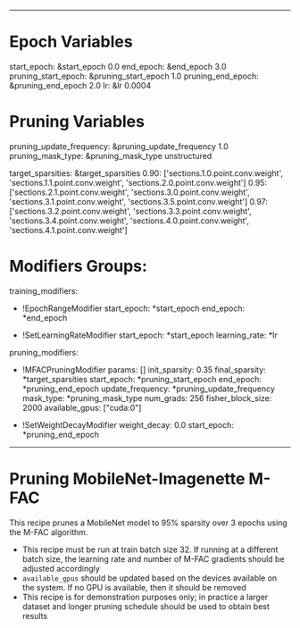 <!--
Copyright (c) 2021 - present / Neuralmagic, Inc. All Rights Reserved.

Licensed under the Apache License, Version 2.0 (the "License");
you may not use this file except in compliance with the License.
You may obtain a copy of the License at

   http://www.apache.org/licenses/LICENSE-2.0

Unless required by applicable law or agreed to in writing,
software distributed under the License is distributed on an "AS IS" BASIS,
WITHOUT WARRANTIES OR CONDITIONS OF ANY KIND, either express or implied.
See the License for the specific language governing permissions and
limitations under the License.
-->

---
# Epoch Variables
start_epoch: &start_epoch 0.0
end_epoch: &end_epoch 3.0
pruning_start_epoch: &pruning_start_epoch 1.0
pruning_end_epoch: &pruning_end_epoch 2.0
lr: &lr 0.0004

# Pruning Variables
pruning_update_frequency: &pruning_update_frequency 1.0
pruning_mask_type: &pruning_mask_type unstructured

target_sparsities: &target_sparsities
  0.90: ['sections.1.0.point.conv.weight', 'sections.1.1.point.conv.weight', 'sections.2.0.point.conv.weight']
  0.95: ['sections.2.1.point.conv.weight', 'sections.3.0.point.conv.weight', 'sections.3.1.point.conv.weight', 'sections.3.5.point.conv.weight']
  0.97: ['sections.3.2.point.conv.weight', 'sections.3.3.point.conv.weight', 'sections.3.4.point.conv.weight', 'sections.4.0.point.conv.weight', 'sections.4.1.point.conv.weight']

# Modifiers Groups:
training_modifiers:
  - !EpochRangeModifier
    start_epoch: *start_epoch
    end_epoch: *end_epoch

  - !SetLearningRateModifier
    start_epoch: *start_epoch
    learning_rate: *lr

pruning_modifiers:
  - !MFACPruningModifier
    params: []
    init_sparsity: 0.35
    final_sparsity: *target_sparsities
    start_epoch: *pruning_start_epoch
    end_epoch: *pruning_end_epoch
    update_frequency: *pruning_update_frequency
    mask_type: *pruning_mask_type
    num_grads: 256
    fisher_block_size: 2000
    available_gpus: ["cuda:0"]

  - !SetWeightDecayModifier
    weight_decay: 0.0
    start_epoch: *pruning_end_epoch
---

# Pruning MobileNet-Imagenette M-FAC
This recipe prunes a MobileNet model to 95% sparsity over 3 epochs using the M-FAC algorithm.

* This recipe must be run at train batch size 32. If running at a different batch size,
    the learning rate and number of M-FAC gradients should be adjusted accordingly
* `available_gpus` should be updated based on the devices available on the system.
    If no GPU is available, then it should be removed
* This recipe is for demonstration purposes only; in practice a larger dataset and longer pruning
    schedule should be used to obtain best results